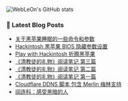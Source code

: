 
![WebLeOn's GitHub stats](https://github-readme-stats.vercel.app/api?username=webleon&hide=issues&show_icons=true)

### 📕 Latest Blog Posts

<!-- BLOG-POST-LIST:START -->
- [关于黑苹果睡眠的一些命令和参数](https://www.webleon.me/2021/08/blog-post.html)
- [Hackintosh 黑苹果 BIOS 隐藏参数设置](https://www.webleon.me/2020/04/bios.html)
- [Play with Hackintosh 折腾黑苹果](https://www.webleon.me/2020/04/play-with-hackintosh.html)
- [《清教徒的礼物》阅读笔记 第三篇](https://www.webleon.me/2020/03/blog-post.html)
- [《清教徒的礼物》阅读笔记 第二篇](https://www.webleon.me/2020/03/blog-post_7.html)
- [《清教徒的礼物》阅读笔记 第一篇](https://www.webleon.me/2020/03/blog-post_6.html)
- [Cloudflare DDNS 脚本 包含 Merlin 梅林支持](https://www.webleon.me/2017/08/cloudflare-ddns-merlin.html)
- [阎连科：感受黑暗的人](https://www.webleon.me/2017/08/blog-post.html)
<!-- BLOG-POST-LIST:END -->
